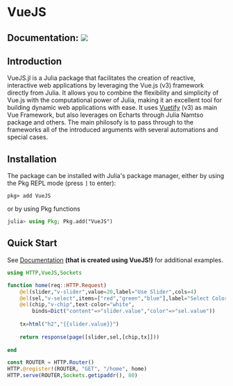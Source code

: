 # VueJS

## Documentation: [![](https://img.shields.io/badge/docs-stable-blue.svg)](https://antonioloureiro.github.io/VueJS.jl/)

## Introduction

VueJS.jl is a Julia package that facilitates the creation of reactive, interactive web applications by leveraging the Vue.js (v3) framework directly from Julia. It allows you to combine the flexibility and simplicity of Vue.js with the computational power of Julia, making it an excellent tool for building dynamic web applications with ease.
It uses [Vuetify](https://vuetifyjs.com/en/) (v3) as main Vue Framework, but also leverages on Echarts through Julia Namtso package and others.
The main philosofy is to pass through to the frameworks all of the introduced arguments with several automations and special cases.

## Installation

The package can be installed with Julia's package manager,
either by using the Pkg REPL mode (press `]` to enter):
```
pkg> add VueJS
```
or by using Pkg functions
```julia
julia> using Pkg; Pkg.add("VueJS")
```

## Quick Start
See [Documentation](https://antonioloureiro.github.io/VueJS.jl/) **(that is created using VueJS!)** for additional examples.

```julia
using HTTP,VueJS,Sockets

function home(req::HTTP.Request)
    @el(slider,"v-slider",value=20,label="Use Slider",cols=4)
    @el(sel,"v-select",items=["red","green","blue"],label="Select Color",value="red")
    @el(chip,"v-chip",text-color="white",
        binds=Dict("content"=>"slider.value","color"=>"sel.value"))
        
    tx=html("h2","{{slider.value}}")
    
    return response(page([slider,sel,[chip,tx]]))
    
end

const ROUTER = HTTP.Router()
HTTP.@register!(ROUTER, "GET", "/home", home)
HTTP.serve(ROUTER,Sockets.getipaddr(), 80)
```
